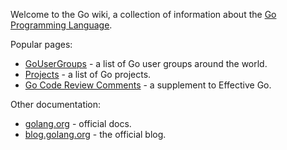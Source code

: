 Welcome to the Go wiki, a collection of information about the [Go Programming Language](https://golang.org/).

Popular pages:

- [GoUserGroups](GoUserGroups) - a list of Go user groups around the world.
- [Projects](Projects) - a list of Go projects.
- [Go Code Review Comments](CodeReviewComments) - a supplement to Effective Go.

Other documentation:

- [golang.org](https://golang.org/doc/) - official docs.
- [blog.golang.org](https://blog.golang.org/) - the official blog.